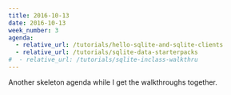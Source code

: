 ```yaml
---
title: 2016-10-13
date: 2016-10-13
week_number: 3
agenda:
  - relative_url: /tutorials/hello-sqlite-and-sqlite-clients
  - relative_url: /tutorials/sqlite-data-starterpacks
#  - relative_url: /tutorials/sqlite-inclass-walkthru
---
```


Another skeleton agenda while I get the walkthroughs together.

